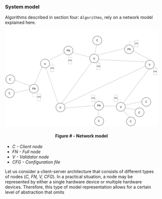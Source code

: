 ### System model

Algorithms described in section four: `Algorithms`, rely on a network model explained here.



![](https://github.com/lukamiletic95/papers/blob/master/images/fig1.png)
<div align='center'> 
	<h4>Figure # - Network model</h4>
</div>

* *C - Client node*
* *FN - Full node*
* *V - Validator node*
* *CFG - Configuration file*

Let us consider a client-server architecture that consists of different types of nodes (*C, FN, V, CFG*). In a practical situation, a node may be represented by either a single hardware device or multiple hardware devices. Therefore, this type of model representation allows for a certain level of abstraction that omits 
<!--stackedit_data:
eyJoaXN0b3J5IjpbNDE4NTMxMzQzLDMxNDM1MTU0MCwxNjk0ND
YwMjY3LDUyNzgyNDk1NiwtOTEwNTQ3NTcwLDYwMDU2ODk2MSwt
MTA1ODYxOTA3Myw0NzIxMDQ5OTMsMTExNTg3MzczMywtMTEwNz
M3ODYwMCw0NzA4NzY2MywtMTIzODA5NTM5Niw5NjAxMDQzODhd
fQ==
-->
